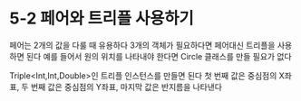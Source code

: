 # 5-2 페어와 트리플 사용하기

페어는 2개의 값을 다룰 때 유용하다
3개의 객체가 필요하다면 페어대신 트리플을 사용하면 된다
예를 들어서 원의 위치를 나타내야 한다면 Circle 클래스를 만들 필요가 없다

Triple<Int,Int,Double>인 트리플 인스턴스를 만들면 된다
첫 번째 값은 중심점의 X좌표, 두 번째 값은 중심점의 Y좌표, 마지막 값은 반지름을 나타낸다